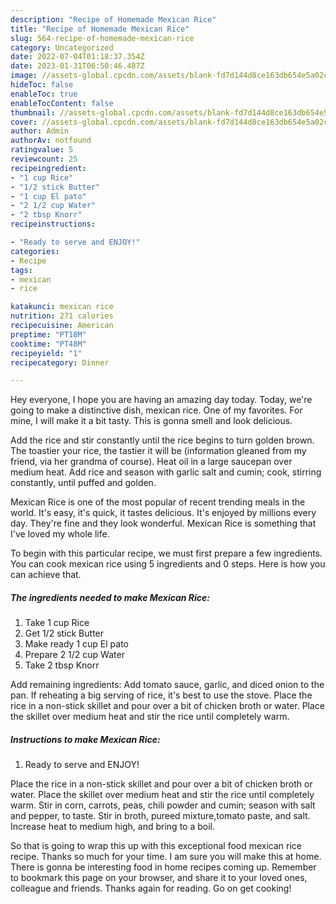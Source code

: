 ```yaml
---
description: "Recipe of Homemade Mexican Rice"
title: "Recipe of Homemade Mexican Rice"
slug: 564-recipe-of-homemade-mexican-rice
category: Uncategorized
date: 2022-07-04T01:18:37.354Z
date: 2023-01-31T06:50:46.487Z
image: //assets-global.cpcdn.com/assets/blank-fd7d144d8ce163db654e5a02c40b08a2775adb7897d16e4062681dc7e1b2800f.png
hideToc: false
enableToc: true
enableTocContent: false
thumbnail: //assets-global.cpcdn.com/assets/blank-fd7d144d8ce163db654e5a02c40b08a2775adb7897d16e4062681dc7e1b2800f.png
cover: //assets-global.cpcdn.com/assets/blank-fd7d144d8ce163db654e5a02c40b08a2775adb7897d16e4062681dc7e1b2800f.png
author: Admin
authorAv: notfound
ratingvalue: 5
reviewcount: 25
recipeingredient:
- "1 cup Rice"
- "1/2 stick Butter"
- "1 cup El pato"
- "2 1/2 cup Water"
- "2 tbsp Knorr"
recipeinstructions:

- "Ready to serve and ENJOY!"
categories:
- Recipe
tags:
- mexican
- rice

katakunci: mexican rice 
nutrition: 271 calories
recipecuisine: American
preptime: "PT18M"
cooktime: "PT48M"
recipeyield: "1"
recipecategory: Dinner

---
```



Hey everyone, I hope you are having an amazing day today. Today, we're going to make a distinctive dish, mexican rice. One of my favorites. For mine, I will make it a bit tasty. This is gonna smell and look delicious.

Add the rice and stir constantly until the rice begins to turn golden brown. The toastier your rice, the tastier it will be (information gleaned from my friend, via her grandma of course). Heat oil in a large saucepan over medium heat. Add rice and season with garlic salt and cumin; cook, stirring constantly, until puffed and golden.

Mexican Rice is one of the most popular of recent trending meals in the world. It's easy, it's quick, it tastes delicious. It's enjoyed by millions every day. They're fine and they look wonderful. Mexican Rice is something that I've loved my whole life.


To begin with this particular recipe, we must first prepare a few ingredients. You can cook mexican rice using 5 ingredients and 0 steps. Here is how you can achieve that.

<!--inarticleads1-->

##### The ingredients needed to make Mexican Rice:

1. Take 1 cup Rice
1. Get 1/2 stick Butter
1. Make ready 1 cup El pato
1. Prepare 2 1/2 cup Water
1. Take 2 tbsp Knorr


Add remaining ingredients: Add tomato sauce, garlic, and diced onion to the pan. If reheating a big serving of rice, it&#39;s best to use the stove. Place the rice in a non-stick skillet and pour over a bit of chicken broth or water. Place the skillet over medium heat and stir the rice until completely warm. 

<!--inarticleads2-->

##### Instructions to make Mexican Rice:


1. Ready to serve and ENJOY!

Place the rice in a non-stick skillet and pour over a bit of chicken broth or water. Place the skillet over medium heat and stir the rice until completely warm. Stir in corn, carrots, peas, chili powder and cumin; season with salt and pepper, to taste. Stir in broth, pureed mixture,tomato paste, and salt. Increase heat to medium high, and bring to a boil. 

So that is going to wrap this up with this exceptional food mexican rice recipe. Thanks so much for your time. I am sure you will make this at home. There is gonna be interesting food in home recipes coming up. Remember to bookmark this page on your browser, and share it to your loved ones, colleague and friends. Thanks again for reading. Go on get cooking!
